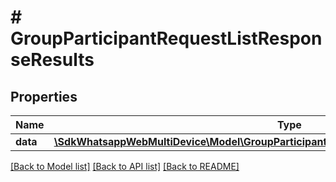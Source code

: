 # # GroupParticipantRequestListResponseResults

## Properties

Name | Type | Description | Notes
------------ | ------------- | ------------- | -------------
**data** | [**\SdkWhatsappWebMultiDevice\Model\GroupParticipantRequestListResponseResultsDataInner[]**](GroupParticipantRequestListResponseResultsDataInner.md) |  | [optional]

[[Back to Model list]](../../README.md#models) [[Back to API list]](../../README.md#endpoints) [[Back to README]](../../README.md)
